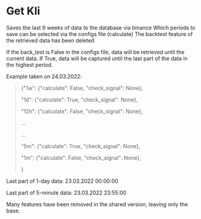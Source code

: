 # Get Kli
Saves the last 9 weeks of data to the database via binance
Which periods to save can be selected via the configs file (calculate)
The backtest feature of the retrieved data has been deleted

If the back_test is False in the configs file, data will be retrieved until the current data. If True, data will be captured until the last part of the data in the highest period.

Example taken on 24.03.2022:
>{"1w": {"calculate": False, "check_signal": None},
>
>"1d": {"calculate": True, "check_signal": None},
>
>"12h": {"calculate": False, "check_signal": None},
>
>...
>
>...
>
>"5m": {"calculate": True, "check_signal": None},
>
>"1m": {"calculate": False, "check_signal": None},
>
>}

Last part of 1-day data: 23.03.2022 00:00:00

Last part of 5-minute data: 23.03.2022 23:55:00


Many features have been removed in the shared version, leaving only the base.
